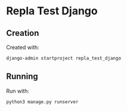 # Repla Test Django

## Creation

Created with:

	django-admin startproject repla_test_django

## Running

Run with:

	python3 manage.py runserver
